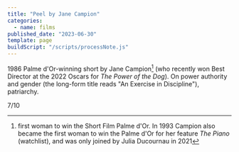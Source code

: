 ```yaml
---
title: "Peel by Jane Campion"
categories:
  - name: films
published_date: "2023-06-30"
template: page
buildScript: "/scripts/processNote.js"
---
```


1986 Palme d'Or-winning short by Jane Campion[^1] (who recently won Best Director at the 2022 Oscars for _The Power of the Dog_). On power authority and gender (the long-form title reads "An Exercise in Discipline"), patriarchy.

7/10

[^1]: first woman to win the Short Film Palme d'Or. In 1993 Campion also became the first woman to win the Palme d'Or for her feature _The Piano_ (watchlist), and was only joined by Julia Ducournau in 2021

